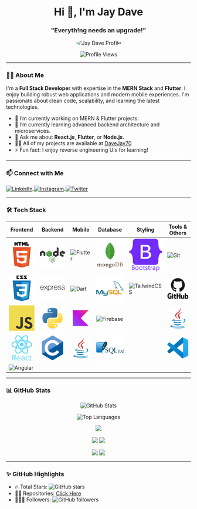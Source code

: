 <h1 align="center">Hi 👋, I'm Jay Dave</h1>
<h3 align="center">"Everyth!ng needs an upgrade!"</h3>

<p align="center">
  <img src="https://www.india.com/wp-content/uploads/2024/07/MixCollage-30-Jun-2024-02-04-AM-2457.jpg" width="200" alt="Jay Dave Profile" style="border-radius: 50%" />
</p>

<p align="center">
  <img src="https://komarev.com/ghpvc/?username=DaveJay70&label=Profile%20views&color=0e75b6&style=flat" alt="Profile Views" />
</p>

---

### 👨‍💻 About Me

I'm a **Full Stack Developer** with expertise in the **MERN Stack** and **Flutter**. I enjoy building robust web applications and modern mobile experiences. I'm passionate about clean code, scalability, and learning the latest technologies.

- 🔭 I’m currently working on MERN & Flutter projects.
- 🌱 I’m currently learning advanced backend architecture and microservices.
- 💬 Ask me about **React.js**, **Flutter**, or **Node.js**.
- 👨‍💻 All of my projects are available at [DaveJay70](https://github.com/DaveJay70)
- ⚡ Fun fact: I enjoy reverse engineering UIs for learning!

---

### 📫 Connect with Me

<p align="left">
  <a href="https://www.linkedin.com/in/jay-dave-9480b4298/" target="blank">
    <img align="center" src="https://raw.githubusercontent.com/rahuldkjain/github-profile-readme-generator/master/src/images/icons/Social/linked-in-alt.svg" alt="LinkedIn" height="30" width="40" />
  </a>
  <a href="https://instagram.com/" target="blank">
    <img align="center" src="https://raw.githubusercontent.com/rahuldkjain/github-profile-readme-generator/master/src/images/icons/Social/instagram.svg" alt="Instagram" height="30" width="40" />
  </a>
  <a href="https://twitter.com/" target="blank">
    <img align="center" src="https://raw.githubusercontent.com/rahuldkjain/github-profile-readme-generator/master/src/images/icons/Social/twitter.svg" alt="Twitter" height="30" width="40" />
  </a>
</p>

---

### 🛠️ Tech Stack

| **Frontend** | **Backend** | **Mobile** | **Database** | **Styling** | **Tools & Others** |
|-------------|-------------|------------|--------------|-------------|---------------------|
| ![HTML5](https://raw.githubusercontent.com/devicons/devicon/master/icons/html5/html5-original-wordmark.svg) | ![Node.js](https://raw.githubusercontent.com/devicons/devicon/master/icons/nodejs/nodejs-original-wordmark.svg) | ![Flutter](https://www.vectorlogo.zone/logos/flutterio/flutterio-icon.svg) | ![MongoDB](https://raw.githubusercontent.com/devicons/devicon/master/icons/mongodb/mongodb-original-wordmark.svg) | ![Bootstrap](https://raw.githubusercontent.com/devicons/devicon/master/icons/bootstrap/bootstrap-plain-wordmark.svg) | ![Git](https://www.vectorlogo.zone/logos/git-scm/git-scm-icon.svg) |
| ![CSS3](https://raw.githubusercontent.com/devicons/devicon/master/icons/css3/css3-original-wordmark.svg) | ![Express.js](https://raw.githubusercontent.com/devicons/devicon/master/icons/express/express-original-wordmark.svg) | ![Dart](https://www.vectorlogo.zone/logos/dartlang/dartlang-icon.svg) | ![MySQL](https://raw.githubusercontent.com/devicons/devicon/master/icons/mysql/mysql-original-wordmark.svg) | ![TailwindCSS](https://www.vectorlogo.zone/logos/tailwindcss/tailwindcss-icon.svg) | ![GitHub](https://raw.githubusercontent.com/devicons/devicon/master/icons/github/github-original-wordmark.svg) |
| ![JavaScript](https://raw.githubusercontent.com/devicons/devicon/master/icons/javascript/javascript-original.svg) | ![Python](https://raw.githubusercontent.com/devicons/devicon/master/icons/python/python-original.svg) | ![Kotlin](https://raw.githubusercontent.com/devicons/devicon/master/icons/kotlin/kotlin-original.svg) | ![Firebase](https://www.vectorlogo.zone/logos/firebase/firebase-icon.svg) |  | ![Java](https://raw.githubusercontent.com/devicons/devicon/master/icons/java/java-original.svg) |
| ![React](https://raw.githubusercontent.com/devicons/devicon/master/icons/react/react-original-wordmark.svg) | ![C](https://raw.githubusercontent.com/devicons/devicon/master/icons/c/c-original.svg) | ![Java (Android)](https://raw.githubusercontent.com/devicons/devicon/master/icons/java/java-original.svg) | ![SQLite](https://raw.githubusercontent.com/devicons/devicon/master/icons/sqlite/sqlite-original-wordmark.svg) |  | ![VS Code](https://raw.githubusercontent.com/devicons/devicon/master/icons/vscode/vscode-original.svg) |
| ![Angular](https://angular.io/assets/images/logos/angular/angular.svg) |  |  |  |  |  |

---

### 📊 GitHub Stats

<p align="center">
  <img src="https://github-readme-stats.vercel.app/api?username=DaveJay70&show_icons=true&theme=default" alt="GitHub Stats" />
</p>

<p align="center">
  <img src="https://github-readme-stats.vercel.app/api/top-langs?username=DaveJay70&show_icons=true&locale=en&layout=compact" alt="Top Languages" />
</p>

<p align="center">
  <img src="https://github-profile-summary-cards.vercel.app/api/cards/profile-details?username=DaveJay70&theme=default" />
</p>

<p align="center">
  <img src="https://github-profile-summary-cards.vercel.app/api/cards/repos-per-language?username=DaveJay70&theme=default" />
  <img src="https://github-profile-summary-cards.vercel.app/api/cards/most-commit-language?username=DaveJay70&theme=default" />
</p>

<p align="center">
  <img src="https://github-profile-summary-cards.vercel.app/api/cards/stats?username=DaveJay70&theme=default" />
  <img src="https://github-profile-summary-cards.vercel.app/api/cards/productive-time?username=DaveJay70&theme=default&utcOffset=8" />
</p>

---

### ✨ GitHub Highlights

- 🔥 Total Stars: ![GitHub stars](https://img.shields.io/github/stars/DaveJay70?style=social)
- 👨‍💻 Repositories: [Click Here](https://github.com/DaveJay70?tab=repositories)
- 🧑‍🤝‍🧑 Followers: ![GitHub followers](https://img.shields.io/github/followers/DaveJay70?label=Followers&style=social)

